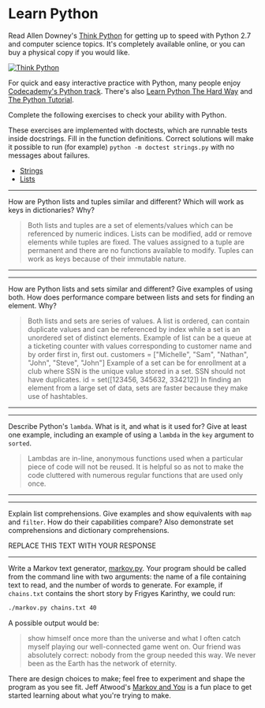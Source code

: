 # Learn Python

Read Allen Downey's [Think Python](http://www.greenteapress.com/thinkpython/) for getting up to speed with Python 2.7 and computer science topics. It's completely available online, or you can buy a physical copy if you would like.

[![Think Python](img/think_python.png)](http://www.greenteapress.com/thinkpython/)

For quick and easy interactive practice with Python, many people enjoy [Codecademy's Python track](http://www.codecademy.com/en/tracks/python). There's also [Learn Python The Hard Way](http://learnpythonthehardway.org/book/) and [The Python Tutorial](https://docs.python.org/2/tutorial/).

Complete the following exercises to check your ability with Python.

These exercises are implemented with doctests, which are runnable tests inside docstrings. Fill in the function definitions. Correct solutions will make it possible to run (for example) `python -m doctest strings.py` with no messages about failures.

 * [Strings](python/strings.py)
 * [Lists](python/lists.py)


---

How are Python lists and tuples similar and different? Which will work as keys in dictionaries? Why?

> Both lists and tuples are a set of elements/values which can be referenced by numeric indices. Lists can be modified, add or remove elements while tuples are fixed. The values assigned to a tuple are permanent and there are no functions available to modify. Tuples can work as keys because of their immutable nature.

---


---

How are Python lists and sets similar and different? Give examples of using both. How does performance compare between lists and sets for finding an element. Why?

> Both lists and sets are series of values. A list is ordered, can contain duplicate values and can be referenced by index while a set is an unordered set of distinct elements. 
Example of list can be a queue at a ticketing counter with values corresponding to customer name and by order first in, first out. customers = ["Michelle", "Sam", "Nathan", "John", "Steve", "John"]
Example of a set can be for enrollment at a club where SSN is the unique value stored in a set. SSN should not have duplicates. id = set([123456, 345632, 334212])
In finding an element from a large set of data, sets are faster because they make use of hashtables.

---


---

Describe Python's `lambda`. What is it, and what is it used for? Give at least one example, including an example of using a `lambda` in the `key` argument to `sorted`.

> Lambdas are in-line, anonymous functions used when a particular piece of code will not be reused. It is helpful so as not to make the code cluttered with numerous regular functions that are used only once.

---


---

Explain list comprehensions. Give examples and show equivalents with `map` and `filter`. How do their capabilities compare? Also demonstrate set comprehensions and dictionary comprehensions.

REPLACE THIS TEXT WITH YOUR RESPONSE

---


Write a Markov text generator, [markov.py](python/markov.py). Your program should be called from the command line with two arguments: the name of a file containing text to read, and the number of words to generate. For example, if `chains.txt` contains the short story by Frigyes Karinthy, we could run:

```bash
./markov.py chains.txt 40
```

A possible output would be:

> show himself once more than the universe and what I often catch myself playing our well-connected game went on. Our friend was absolutely correct: nobody from the group needed this way. We never been as the Earth has the network of eternity.

There are design choices to make; feel free to experiment and shape the program as you see fit. Jeff Atwood's [Markov and You](http://blog.codinghorror.com/markov-and-you/) is a fun place to get started learning about what you're trying to make.
